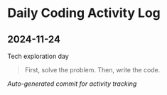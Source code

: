 # Daily Coding Activity Log

## 2024-11-24

Tech exploration day

> First, solve the problem. Then, write the code.

*Auto-generated commit for activity tracking*
